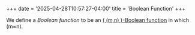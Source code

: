 +++
date = '2025-04-28T10:57:27-04:00'
title = 'Boolean Function'
+++

We define a _Boolean function_ to be an [\( (m,n) \)-Boolean
function](/zettelkasten/definitions/cryptography/mn-boolean) in which
\(m=n\).
